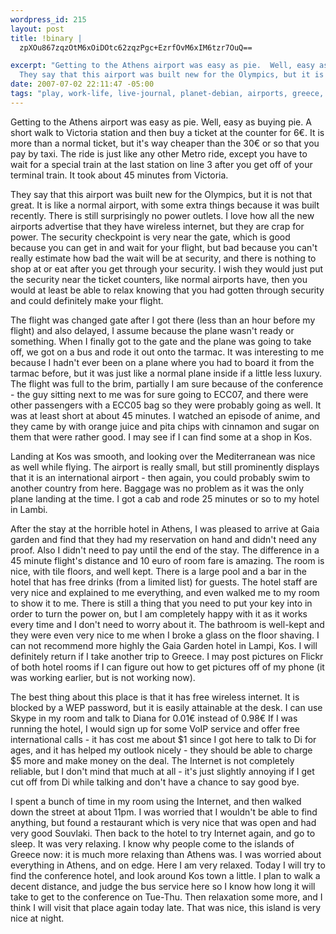 ```yaml
--- 
wordpress_id: 215
layout: post
title: !binary |
  zpXOu867zqzOtM6xOiDOtc62zqzPgc+EzrfOvM6xIM6tzr7OuQ==

excerpt: "Getting to the Athens airport was easy as pie.  Well, easy as buying pie.  A short walk to Victoria station and then buy a ticket at the counter for 6\xE2\x82\xAC. It is more than a normal ticket, but it's way cheaper than the 30\xE2\x82\xAC or so that you pay by taxi.  The ride is just like any other Metro ride, except you have to wait for a special train at the last station on line 3 after you get off of your terminal train.  It took about 45 minutes from Victoria.\n\n\
  They say that this airport was built new for the Olympics, but it is not that great."
date: 2007-07-02 22:11:47 -05:00
tags: "play, work-life, live-journal, planet-debian, airports, greece, \xCE\xB5\xCE\xBB\xCE\xBB\xCE\xAC\xCF\x82, hotels, flights, \xCE\xBA\xCF\x8E\xCF\x83"
---
```

Getting to the Athens airport was easy as pie.  Well, easy as buying pie.  A short walk to Victoria station and then buy a ticket at the counter for 6€. It is more than a normal ticket, but it's way cheaper than the 30€ or so that you pay by taxi.  The ride is just like any other Metro ride, except you have to wait for a special train at the last station on line 3 after you get off of your terminal train.  It took about 45 minutes from Victoria.

They say that this airport was built new for the Olympics, but it is not that great.  It is like a normal airport, with some extra things because it was built recently.  There is still surprisingly no power outlets.  I love how all the new airports advertise that they have wireless internet, but they are crap for power.  The security checkpoint is very near the gate, which is good because you can get in and wait for your flight, but bad because you can't really estimate how bad the wait will be at security, and there is nothing to shop at or eat after you get through your security.  I wish they would just put the security near the ticket counters, like normal airports have, then you would at least be able to relax knowing that you had gotten through security and could definitely make your flight.

The flight was changed gate after I got there (less than an hour before my flight) and also delayed, I assume because the plane wasn't ready or something.  When I finally got to the gate and the plane was going to take off, we got on a bus and rode it out onto the tarmac.  It was interesting to me because I hadn't ever been on a plane where you had to board it from the tarmac before, but it was just like a normal plane inside if a little less luxury.  The flight was full to the brim, partially I am sure because of the conference - the guy sitting next to me was for sure going to ECC07, and there were other passengers with a ECC05 bag so they were probably going as well.  It was at least short at about 45 minutes.  I watched an episode of anime, and they came by with orange juice and pita chips with cinnamon and sugar on them that were rather good.  I may see if I can find some at a shop in Kos.

Landing at Kos was smooth, and looking over the Mediterranean was nice as well while flying.  The airport is really small, but still prominently displays that it is an international airport - then again, you could probably swim to another country from here.  Baggage was no problem as it was the only plane landing at the time.  I got a cab and rode 25 minutes or so to my hotel in Lambi.

After the stay at the horrible hotel in Athens, I was pleased to arrive at Gaia garden and find that they had my reservation on hand and didn't need any proof.  Also I didn't need to pay until the end of the stay.  The difference in a 45 minute flight's distance and 10 euro of room fare is amazing.  The room is nice, with tile floors, and well kept.  There is a large pool and a bar in the hotel that has free drinks (from a limited list) for guests.  The hotel staff are very nice and explained to me everything, and even walked me to my room to show it to me.   There is still a thing that you need to put your key into in order to turn the power on, but I am completely happy with it as it works every time and I don't need to worry about it.  The bathroom is well-kept and they were even very nice to me when I broke a glass on the floor shaving.  I can not recommend more highly the Gaia Garden hotel in Lampi, Kos.  I will definitely return if I take another trip to Greece.  I may post pictures on Flickr of both hotel rooms if I can figure out how to get pictures off of my phone (it was working earlier, but is not working now).

The best thing about this place is that it has free wireless internet.  It is blocked by a WEP password, but it is easily attainable at the desk.  I can use Skype in my room and talk to Diana for 0.01€ instead of 0.98€  If I was running the hotel, I would sign up for some VoIP service and offer free international calls - it has cost me about $1 since I got here to talk to Di for ages, and it has helped my outlook nicely - they should be able to charge $5 more and make money on the deal.  The Internet is not completely reliable, but I don't mind that much at all - it's just slightly annoying if I get cut off from Di while talking and don't have a chance to say good bye.

I spent a bunch of time in my room using the Internet, and then walked down the street at about 11pm.  I was worried that I wouldn't be able to find anything, but found a restaurant which is very nice that was open and had very good Souvlaki.  Then back to the hotel to try Internet again, and go to sleep.  It was very relaxing.  I know why people come to the islands of Greece now: it is much more relaxing than Athens was.  I was worried about everything in Athens, and on edge.  Here I am very relaxed.  Today I will try to find the conference hotel, and look around Kos town a little.  I plan to walk a decent distance, and judge the bus service here so I know how long it will take to get to the conference on Tue-Thu.  Then relaxation some more, and I think I will visit that place again today late.  That was nice, this island is very nice at night.
